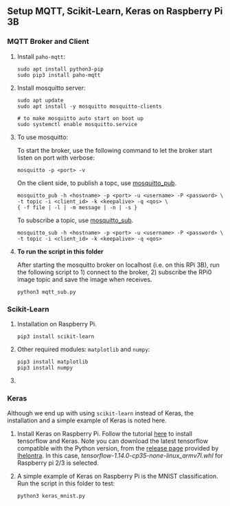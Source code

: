 ## Setup MQTT, Scikit-Learn, Keras on Raspberry Pi 3B

### MQTT Broker and Client

1. Install `paho-mqtt`:

   ```shell
   sudo apt install python3-pip
   sudo pip3 install paho-mqtt
   ```

2. Install mosquitto server:

   ```shell
   sudo apt update
   sudo apt install -y mosquitto mosquitto-clients
   
   # to make mosquitto auto start on boot up
   sudo systemctl enable mosquitto.service
   ```

3. To use mosquitto:

   To start the broker, use the following command to let the broker start listen on port <port> with verbose:

   ```shell
   mosquitto -p <port> -v
   ```

   On the client side, to publish a topc, use [mosquitto_pub](https://mosquitto.org/man/mosquitto_pub-1.html).

   ```shell
   mosquitto_pub -h <hostname> -p <port> -u <username> -P <password> \ 
   -t topic -i <client_id> -k <keepalive> -q <qos> \
   { -f file | -l | -m message | -n | -s }
   ```

   To subscribe a topic, use [mosquitto_sub](https://mosquitto.org/man/mosquitto_sub-1.html).
   
   ```shell
   mosquitto_sub -h <hostname> -p <port> -u <username> -P <password> \
   -t topic -i <client_id> -k <keepalive> -q <qos>
   ```
   
4. **To run the script in this folder**

   After starting the mosquitto broker on localhost (i.e. on this RPi 3B), run the following script to 1) connect to the broker, 2) subscribe the RPi0 image topic and save the image when receives.

   ```shell
   python3 mqtt_sub.py
   ```

### Scikit-Learn

1. Installation on Raspberry Pi.

   ```shell
   pip3 install scikit-learn
   ```

2. Other required modules: `matplotlib` and `numpy`:

   ```shell
   pip3 install matplotlib
   pip3 install numpy
   ```

3. 

### Keras

Although we end up with using `scikit-learn` instead of Keras, the installation and a simple example of Keras is noted here.

1. Install Keras on Raspberry Pi. Follow the tutorial [here](https://medium.com/@abhizcc/installing-latest-tensor-flow-and-keras-on-raspberry-pi-aac7dbf95f2) to install tensorflow and Keras.
   Note you can download the latest tensorflow compatible with the Python version, from the [release page](https://github.com/lhelontra/tensorflow-on-arm/releases/) provided by [lhelontra](https://github.com/lhelontra). In this case, *tensorflow-1.14.0-cp35-none-linux_armv7l.whl* for  Raspberry pi 2/3 is selected. 

2. A simple example of Keras on Raspberry Pi is the MNIST classification. Run the script in this folder to test:

   ```shell
   python3 keras_mnist.py
   ```

   